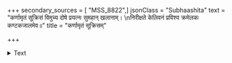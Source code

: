 +++
secondary_sources = [ "MSS_8822",]
jsonClass = "Subhaashita"
text = "कर्णामृतं सूक्रिसं विमुच्य दोषे प्रयत्नः सुमहान् खलानाम्।  \nनिरीक्षते केलिवनं प्रविश्य क्रमेलकः कण्टकजालमेव॥"
title = "कर्णामृतं सूक्रिसम्"

+++

<details><summary>Text</summary>

कर्णामृतं सूक्रिसं विमुच्य दोषे प्रयत्नः सुमहान् खलानाम्।  
निरीक्षते केलिवनं प्रविश्य क्रमेलकः कण्टकजालमेव॥
</details>
